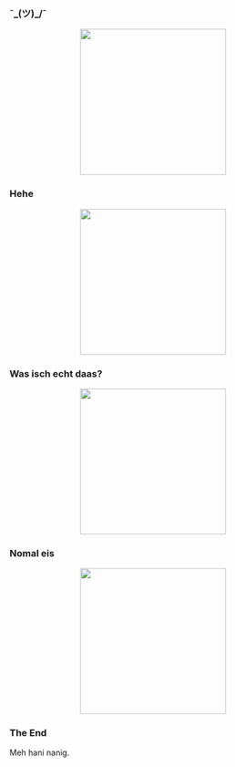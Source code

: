 ### ¯\_(ツ)_/¯

<p align="center">
  <img src="https://img-9gag-fun.9cache.com/photo/aBm1AdP_700bwp.webp" width="256">
</p>

### Hehe

<p align="center">
  <img src="https://img-9gag-fun.9cache.com/photo/aWYX06A_700bwp.webp" width="256">
</p>

### Was isch echt daas?

<p align="center">
  <img src="https://img-9gag-fun.9cache.com/photo/aV3r9jv_700bwp.webp" width="256">
</p>

### Nomal eis

<p align="center">
  <img src="https://img-9gag-fun.9cache.com/photo/abY8mEr_700bwp.webp" width="256">
</p>

### The End

Meh hani nanig.
